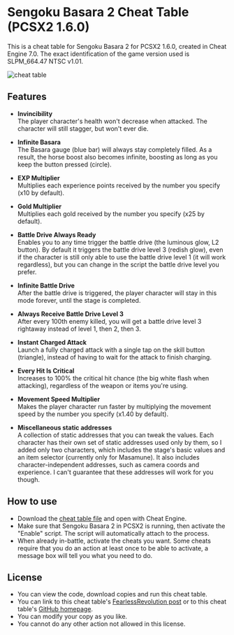 # Sengoku Basara 2 Cheat Table (PCSX2 1.6.0)

This is a cheat table for Sengoku Basara 2 for PCSX2 1.6.0, created in Cheat Engine 7.0. The exact identification of the game version used is SLPM_664.47 NTSC v1.01.

![cheat table](https://i.imgur.com/T3pObqh.png)

## Features

- **Invincibility**  
  The player character's health won't decrease when attacked. The character will still stagger, but won't ever die.

- **Infinite Basara**  
  The Basara gauge (blue bar) will always stay completely filled. As a result, the horse boost also becomes infinite, boosting as long as you keep the button pressed (circle).

- **EXP Multiplier**  
  Multiplies each experience points received by the number you specify (x10 by default).

- **Gold Multiplier**  
  Multiplies each gold received by the number you specify (x25 by default).

- **Battle Drive Always Ready**  
  Enables you to any time trigger the battle drive (the luminous glow, L2 button). By default it triggers the battle drive level 3 (redish glow), even if the character is still only able to use the battle drive level 1 (it will work regardless), but you can change in the script the battle drive level you prefer.

- **Infinite Battle Drive**  
  After the battle drive is triggered, the player character will stay in this mode forever, until the stage is completed.

- **Always Receive Battle Drive Level 3**  
  After every 100th enemy killed, you will get a battle drive level 3 rightaway instead of level 1, then 2, then 3.

- **Instant Charged Attack**  
  Launch a fully charged attack with a single tap on the skill button (triangle), instead of having to wait for the attack to finish charging.

- **Every Hit Is Critical**  
  Increases to 100% the critical hit chance (the big white flash when attacking), regardless of the weapon or items you're using.

- **Movement Speed Multiplier**  
  Makes the player character run faster by multiplying the movement speed by the number you specify (x1.40 by default).
  
- **Miscellaneous static addresses**  
  A collection of static addresses that you can tweak the values. Each character has their own set of static addresses used only by them, so I added only two characters, which includes the stage's basic values and an item selector (currently only for Masamune). It also includes character-independent addresses, such as camera coords and experience. I can't guarantee that these addresses will work for you though.
  
## How to use

- Download the [cheat table file](https://fearlessrevolution.com/download/file.php?id=29096&sid=1af00f7539d76a49aa45d38121652fb0) and open with Cheat Engine. 
- Make sure that Sengoku Basara 2 in PCSX2 is running, then activate the "Enable" script. The script will automatically attach to the process.
- When already in-battle, activate the cheats you want. Some cheats require that you do an action at least once to be able to activate, a message box will tell you what you need to do.

## License

- You can view the code, download copies and run this cheat table.
- You can link to this cheat table's [FearlessRevolution post](https://fearlessrevolution.com/viewtopic.php?f=4&t=15025) or to this cheat table's [GitHub homepage](https://github.com/hjk789/Creations/tree/master/x86-Assembly-and-Lua/CheatEngine-Tables/PCSX2-1.6.0/Sengoku-Basara-2). 
- You can modify your copy as you like.
- You cannot do any other action not allowed in this license.  
